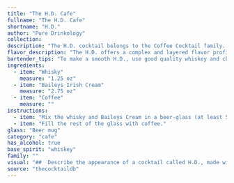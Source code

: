 ```yaml
---
title: "The H.D. Cafe"
fullname: "The H.D. Cafe"
shortname: "H.D."
author: "Pure Drinkology"
collection:
description: "The H.D. cocktail belongs to the Coffee Cocktail family. This drink likely emerged in the late 20th century, a product of the growing popularity of Irish Cream liqueurs and coffee-based drinks. It's a simple yet satisfying combination, perfect for a cozy evening. "
flavor_description: "The H.D. offers a complex and layered flavor profile. The whisky provides a bold, smoky foundation, while the Baileys Irish Cream adds a creamy, sweet richness with hints of chocolate and vanilla. The coffee adds a robust, slightly bitter edge, balancing the sweetness and enhancing the whisky's depth. The result is a warm, comforting cocktail with a lingering, slightly sweet finish. "
bartender_tips: "To make a smooth H.D., use good quality whiskey and chilled Baileys.  Start with a rocks glass filled with ice.  Pour the whiskey first, then the Baileys, followed by the coffee. Gently stir to combine, avoiding excessive dilution. Garnish with a coffee bean or a sprinkle of cocoa powder. "
ingredients:
  - item: "Whisky"
    measure: "1.25 oz"
  - item: "Baileys Irish Cream"
    measure: "2.75 oz"
  - item: "Coffee"
    measure: ""
instructions:
  - item: "Mix the whisky and Baileys Cream in a beer-glass (at least 50 cl)."
  - item: "Fill the rest of the glass with coffee."
glass: "Beer mug"
category: "cafe"
has_alcohol: true
base_spirit: "whiskey"
family: ""
visual: "##  Describe the appearance of a cocktail called H.D., made with Whisky, Baileys Irish Cream, and Coffee. **Consider these details:*** **Color:**  What shade of brown does the cocktail take on? Is it a rich, dark brown, a lighter amber, or something in between? * **Clarity:** Is the cocktail clear or opaque? Does it have any swirls or layers?* **Texture:** Does the cocktail appear creamy, smooth, or perhaps slightly frothy?* **Garnish:**  Is there a garnish on top? If so, describe it. What does it add to the overall visual appeal?**Example Prompt:**Imagine a cocktail, H.D., a blend of rich whiskey, creamy Baileys Irish Cream, and a hint of coffee.  It's a dark, enticing brown, almost like a melted chocolate bar. The liquid is opaque, slightly swirling as the different ingredients mingle.  A gentle, creamy texture crowns the top, perhaps topped with a sprinkle of dark chocolate shavings for a final touch of indulgence. "
source: "thecocktaildb"
---
```


